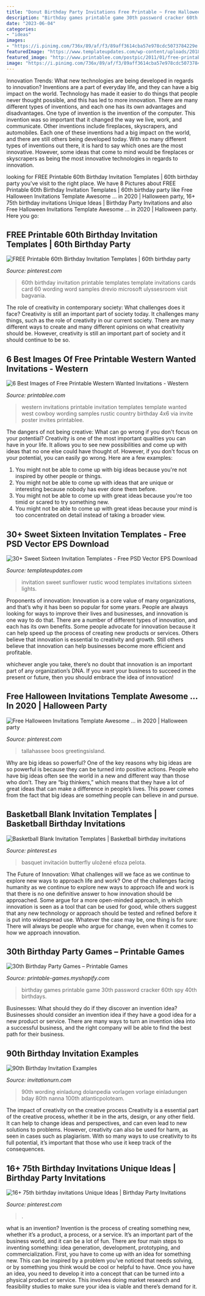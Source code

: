 ```yaml
---
title: "Donut Birthday Party Invitations Free Printable ~ Free Halloween Invitations Template Awesome … In 2020"
description: "Birthday games printable game 30th password cracker 60th spy 40th birthdays"
date: "2023-06-04"
categories:
- "ideas"
images:
- "https://i.pinimg.com/736x/89/af/f3/89aff3614cba57e978cdc5073784229e.jpg"
featuredImage: "https://www.templateupdates.com/wp-content/uploads/2018/08/Sweet-16-Sunflower-Wood-Lights-Rustic-Invitation.jpg"
featured_image: "http://www.printablee.com/postpic/2011/01/free-printable-western-wedding-invitations_196776.jpg"
image: "https://i.pinimg.com/736x/89/af/f3/89aff3614cba57e978cdc5073784229e.jpg"
---
```



Innovation Trends: What new technologies are being developed in regards to innovation?
Inventions are a part of everyday life, and they can have a big impact on the world. Technology has made it easier to do things that people never thought possible, and this has led to more innovation. There are many different types of inventions, and each one has its own advantages and disadvantages. One type of invention is the invention of the computer. This invention was so important that it changed the way we live, work, and communicate. Other inventions include fireplaces, skyscrapers, and automobiles. Each one of these inventions had a big impact on the world, and there are still others being developed today. With so many different types of inventions out there, it is hard to say which ones are the most innovative. However, some ideas that come to mind would be fireplaces or skyscrapers as being the most innovative technologies in regards to innovation.

	

		
looking for FREE Printable 60th Birthday Invitation Templates | 60th birthday party you've visit to the right place. We have 8 Pictures about FREE Printable 60th Birthday Invitation Templates | 60th birthday party like Free Halloween Invitations Template Awesome … in 2020 | Halloween party, 16+ 75th birthday invitations Unique Ideas | Birthday Party Invitations and also Free Halloween Invitations Template Awesome … in 2020 | Halloween party. Here you go:
		
    
## FREE Printable 60th Birthday Invitation Templates | 60th Birthday Party

<img loading=lazy src="https://i.pinimg.com/736x/72/c1/d7/72c1d7749ac0055bf9fa79df59f97a22.jpg" onerror="this.onerror=null;this.src='https://tse1.mm.bing.net/th?id=OIP.1JFrjAHbG5s5aEFMCYYUdwHaKX&amp;pid=15.1';" alt="FREE Printable 60th Birthday Invitation Templates | 60th birthday party">

_Source: pinterest.com_

>60th birthday invitation printable templates template invitations cards card 60 wording word samples drevio microsoft ulyssesroom visit bagvania. 

	

The role of creativity in contemporary society: What challenges does it face?
Creativity is still an important part of society today. It challenges many things, such as the role of creativity in our current society. There are many different ways to create and many different opinions on what creativity should be. However, creativity is still an important part of society and it should continue to be so.

    
## 6 Best Images Of Free Printable Western Wanted Invitations - Western

<img loading=lazy src="http://www.printablee.com/postpic/2011/01/free-printable-western-wedding-invitations_196776.jpg" onerror="this.onerror=null;this.src='https://tse4.mm.bing.net/th?id=OIP.fFeGpHqO6DNDPAr00uVeQgHaLH&amp;pid=15.1';" alt="6 Best Images of Free Printable Western Wanted Invitations - Western">

_Source: printablee.com_

>western invitations printable invitation templates template wanted west cowboy wording samples rustic country birthday 4x6 via invite poster invites printablee. 

	

The dangers of not being creative: What can go wrong if you don't focus on your potential?
Creativity is one of the most important qualities you can have in your life. It allows you to see new possibilities and come up with ideas that no one else could have thought of. However, if you don't focus on your potential, you can easily go wrong. Here are a few examples: 
1) You might not be able to come up with big ideas because you're not inspired by other people or things. 
2) You might not be able to come up with ideas that are unique or interesting because nobody has ever done them before. 
3) You might not be able to come up with great ideas because you're too timid or scared to try something new. 
4) You might not be able to come up with great ideas because your mind is too concentrated on detail instead of taking a broader view.

    
## 30+ Sweet Sixteen Invitation Templates - Free PSD Vector EPS Download

<img loading=lazy src="https://www.templateupdates.com/wp-content/uploads/2018/08/Sweet-16-Sunflower-Wood-Lights-Rustic-Invitation.jpg" onerror="this.onerror=null;this.src='https://tse2.mm.bing.net/th?id=OIP.v3bJkvBl6N-_0GZlvEOI7QHaKc&amp;pid=15.1';" alt="30+ Sweet Sixteen Invitation Templates - Free PSD Vector EPS Download">

_Source: templateupdates.com_

>invitation sweet sunflower rustic wood templates invitations sixteen lights. 

	

Proponents of innovation:
Innovation is a core value of many organizations, and that’s why it has been so popular for some years. People are always looking for ways to improve their lives and businesses, and innovation is one way to do that. There are a number of different types of innovation, and each has its own benefits.
Some people advocate for innovation because it can help speed up the process of creating new products or services. Others believe that innovation is essential to creativity and growth. Still others believe that innovation can help businesses become more efficient and profitable.

 whichever angle you take, there’s no doubt that innovation is an important part of any organization’s DNA. If you want your business to succeed in the present or future, then you should embrace the idea of innovation!

    
## Free Halloween Invitations Template Awesome … In 2020 | Halloween Party

<img loading=lazy src="https://i.pinimg.com/736x/e9/9a/47/e99a47041354b534464ced2a8530a9cb.jpg" onerror="this.onerror=null;this.src='https://tse4.mm.bing.net/th?id=OIP.wEIP7c3BV3fOs8qz3TM5EwHaK0&amp;pid=15.1';" alt="Free Halloween Invitations Template Awesome … in 2020 | Halloween party">

_Source: pinterest.com_

>tallahassee boos greetingsisland. 

	

Why are big ideas so powerful?
One of the key reasons why big ideas are so powerful is because they can be turned into positive actions. People who have big ideas often see the world in a new and different way than those who don’t. They are “big thinkers,” which means that they have a lot of great ideas that can make a difference in people’s lives. This power comes from the fact that big ideas are something people can believe in and pursue.

    
## Basketball Blank Invitation Templates | Basketball Birthday Invitations

<img loading=lazy src="https://i.pinimg.com/736x/66/9d/dd/669ddd67994ddee3bf3ddb72341a8c8a.jpg" onerror="this.onerror=null;this.src='https://tse1.mm.bing.net/th?id=OIP.N68U0fIlr3XXVQ8vlH-FrAAAAA&amp;pid=15.1';" alt="Basketball Blank Invitation Templates | Basketball birthday invitations">

_Source: pinterest.es_

>basquet invitación butterfly uložené efoza pelota. 

	

The Future of Innovation: What challenges will we face as we continue to explore new ways to approach life and work?
One of the challenges facing humanity as we continue to explore new ways to approach life and work is that there is no one definitive answer to how innovation should be approached. Some argue for a more open-minded approach, in which innovation is seen as a tool that can be used for good, while others suggest that any new technology or approach should be tested and refined before it is put into widespread use. Whatever the case may be, one thing is for sure: There will always be people who argue for change, even when it comes to how we approach innovation.

    
## 30th Birthday Party Games – Printable Games

<img loading=lazy src="https://cdn.shopify.com/s/files/1/0454/2101/products/Password-Cracker-Game_Page_1-M_grande.png?v=1399474316" onerror="this.onerror=null;this.src='https://tse2.mm.bing.net/th?id=OIP.KFHcxj1ZQyyg-iVPrTMBwwAAAA&amp;pid=15.1';" alt="30th Birthday Party Games – Printable Games">

_Source: printable-games.myshopify.com_

>birthday games printable game 30th password cracker 60th spy 40th birthdays. 

	

Businesses: What should they do if they discover an invention idea?
Businesses should consider an invention idea if they have a good idea for a new product or service. There are many ways to turn an invention idea into a successful business, and the right company will be able to find the best path for their business.

    
## 90th Birthday Invitation Examples

<img loading=lazy src="https://www.invitationurn.com/wp-content/uploads/2016/08/90th_birthday_invitation_examples.jpg" onerror="this.onerror=null;this.src='https://tse3.mm.bing.net/th?id=OIP.KcagYYWQBM6eaHspFPEBjQHaJx&amp;pid=15.1';" alt="90th Birthday Invitation Examples">

_Source: invitationurn.com_

>90th wording einladung dolanpedia vorlagen vorlage einladungen bday 80th nanna 100th atlanticpoloteam. 

	

The impact of creativity on the creative process
Creativity is a essential part of the creative process, whether it be in the arts, design, or any other field. It can help to change ideas and perspectives, and can even lead to new solutions to problems. However, creativity can also be used for harm, as seen in cases such as plagiarism. With so many ways to use creativity to its full potential, it’s important that those who use it keep track of the consequences.

    
## 16+ 75th Birthday Invitations Unique Ideas | Birthday Party Invitations

<img loading=lazy src="https://i.pinimg.com/736x/89/af/f3/89aff3614cba57e978cdc5073784229e.jpg" onerror="this.onerror=null;this.src='https://tse1.mm.bing.net/th?id=OIP.yAkFSR4hNnvRuS1JcoAP3wHaKW&amp;pid=15.1';" alt="16+ 75th birthday invitations Unique Ideas | Birthday Party Invitations">

_Source: pinterest.com_

>. 

	

what is an invention?
Invention is the process of creating something new, whether it’s a product, a process, or a service. It’s an important part of the business world, and it can be a lot of fun.
There are four main steps to inventing something: idea generation, development, prototyping, and commercialization. First, you have to come up with an idea for something new. This can be inspired by a problem you’ve noticed that needs solving, or by something you think would be cool or helpful to have. Once you have an idea, you need to develop it into a concept that can be turned into a physical product or service. This involves doing market research and feasibility studies to make sure your idea is viable and there’s demand for it.

